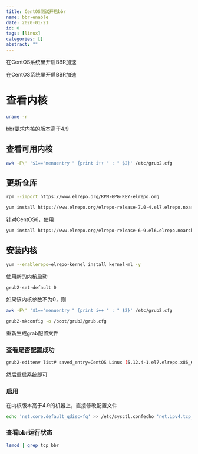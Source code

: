 ```yaml
---
title: CentOS测试开启bbr
name: bbr-enable
date: 2020-01-21
id: 0
tags: [linux]
categories: []
abstract: ""
---
```



在CentOS系统里开启BBR加速


<!--more-->


在CentOS系统里开启BBR加速

<!--more-->

# 查看内核

```bash
uname -r
```

bbr要求内核的版本高于4.9

## 查看可用内核

```bash
awk -F\' '$1=="menuentry " {print i++ " : " $2}' /etc/grub2.cfg
```



## 更新仓库

```bash
rpm --import https://www.elrepo.org/RPM-GPG-KEY-elrepo.org

yum install https://www.elrepo.org/elrepo-release-7.0-4.el7.elrepo.noarch.rpm -y
```

针对CentOS6，使用

```bash
yum install https://www.elrepo.org/elrepo-release-6-9.el6.elrepo.noarch.rpm -y
```

## 安装内核

```bash
yum --enablerepo=elrepo-kernel install kernel-ml -y
```

使用新的内核启动

```bash
grub2-set-default 0
```

如果该内核参数不为0，则

```bash
awk -F\' '$1=="menuentry " {print i++ " : " $2}' /etc/grub2.cfg
```

```bash
grub2-mkconfig -o /boot/grub2/grub.cfg 
```

重新生成grab配置文件

### 查看是否配置成功

```bash
grub2-editenv list# saved_entry=CentOS Linux (5.12.4-1.el7.elrepo.x86_64) 7 (Core)
```

然后重启系统即可

### 启用

在内核版本高于4.9的机器上，直接修改配置文件

```bash
echo 'net.core.default_qdisc=fq' >> /etc/sysctl.confecho 'net.ipv4.tcp_congestion_control=bbr' >> /etc/sysctl.confsysctl -p
```

### 查看bbr运行状态

```bash
lsmod | grep tcp_bbr
```

